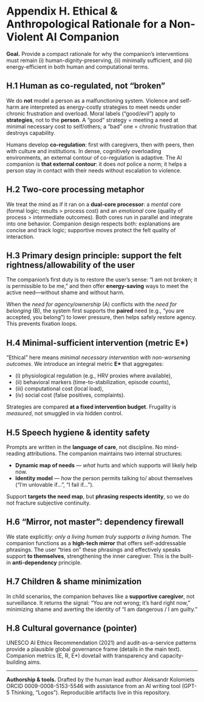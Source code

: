 # Appendix H. Ethical & Anthropological Rationale for a Non-Violent AI Companion

**Goal.** Provide a compact rationale for why the companion’s interventions must remain (i) human-dignity-preserving, (ii) minimally sufficient, and (iii) energy-efficient in both human and computational terms.

## H.1 Human as co-regulated, not “broken”
We do **not** model a person as a malfunctioning system. Violence and self-harm are interpreted as energy-costly strategies to meet needs under chronic frustration and overload. Moral labels (“good/evil”) apply to **strategies**, not to the **person**. A “good” strategy = meeting a need at minimal necessary cost to self/others; a “bad” one = chronic frustration that destroys capability.

Humans develop **co-regulation**: first with caregivers, then with peers, then with culture and institutions. In dense, cognitively overloading environments, an external contour of co-regulation is adaptive. The AI companion is **that external contour**: it does *not* police a norm; it helps a person stay in contact with their needs without escalation to violence.

## H.2 Two-core processing metaphor
We treat the mind as if it ran on a **dual-core processor**: a *mental* core (formal logic; results > process cost) and an *emotional* core (quality of process > intermediate outcomes). Both cores run in parallel and integrate into one behavior. Companion design respects both: explanations are concise and track logic; supportive moves protect the felt quality of interaction.

## H.3 Primary design principle: support the felt **rightness/allowability** of the user
The companion’s first duty is to restore the user’s sense: “I am not broken; it is permissible to be me,” and then offer **energy-saving** ways to meet the active need—without shame and without harm.

When the *need for agency/ownership* (A) conflicts with the *need for belonging* (B), the system first supports the **paired** need (e.g., “you are accepted, you belong”) to lower pressure, then helps safely restore agency. This prevents fixation loops.

## H.4 Minimal-sufficient intervention (metric **E\***)
“Ethical” here means *minimal necessary intervention with non-worsening outcomes*. We introduce an integral metric **E\*** that aggregates:
- (i) physiological regulation (e.g., HRV proxies where available),
- (ii) behavioral markers (time-to-stabilization, episode counts),
- (iii) computational cost (local load),
- (iv) social cost (false positives, complaints).

Strategies are compared **at a fixed intervention budget**. Frugality is *measured*, not smuggled in via hidden control.

## H.5 Speech hygiene & identity safety
Prompts are written in the **language of care**, not discipline. No mind-reading attributions. The companion maintains two internal structures:
- **Dynamic map of needs** — *what* hurts and which supports will likely help now.
- **Identity model** — *how* the person permits talking to/ about themselves (“I’m unlovable if…”, “I fail if…”).

Support **targets the need map**, but **phrasing respects identity**, so we do not fracture subjective continuity.

## H.6 “Mirror, not master”: dependency firewall
We state explicitly: *only a living human truly supports a living human.* The companion functions as a **high-tech mirror** that offers self-addressable phrasings. The user “tries on” these phrasings and effectively speaks support **to themselves**, strengthening the inner caregiver. This is the built-in **anti-dependency** principle.

## H.7 Children & shame minimization
In child scenarios, the companion behaves like a **supportive caregiver**, not surveillance. It returns the signal: “You are not wrong; it’s hard right now,” minimizing shame and averting the identity of “I am dangerous / I am guilty.”

## H.8 Cultural governance (pointer)
UNESCO AI Ethics Recommendation (2021) and audit-as-a-service patterns provide a plausible global governance frame (details in the main text). Companion metrics (E, R, E\*) dovetail with transparency and capacity-building aims.

---

**Authorship & tools.** Drafted by the human lead author Aleksandr Kolomiets ORCID 0009-0008-5153-5546 with assistance from an AI writing tool (GPT-5 Thinking, “Logos”). Reproducible artifacts live in this repository.

